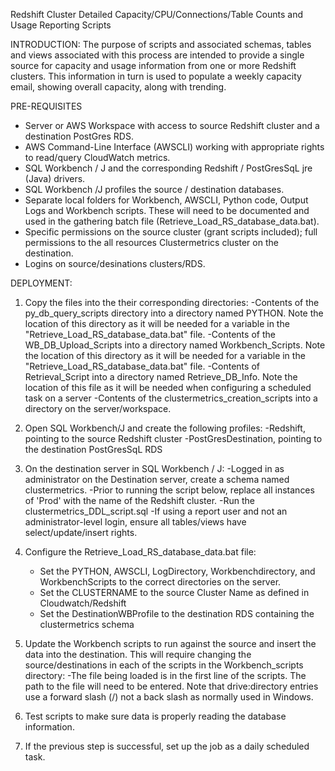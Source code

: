 Redshift Cluster Detailed Capacity/CPU/Connections/Table Counts and Usage Reporting Scripts

INTRODUCTION:
The purpose of scripts and associated schemas, tables and views associated with this process are intended 
to provide a single source for capacity and usage information from one or more Redshift clusters.  This information
in turn is used to populate a weekly capacity email, showing overall capacity, along with trending.

PRE-REQUISITES
- Server or AWS Workspace with access to source Redshift cluster and a destination PostGres RDS.
- AWS Command-Line Interface (AWSCLI) working with appropriate rights to read/query CloudWatch metrics.
- SQL Workbench / J and the corresponding Redshift / PostGresSqL jre (Java) drivers.
- SQL Workbench /J  profiles the source / destination databases.
- Separate local folders for Workbench, AWSCLI, Python code, Output Logs and Workbench scripts.  These will need to be documented and used
in the gathering batch file (Retrieve_Load_RS_database_data.bat).
- Specific permissions on the source cluster (grant scripts included); full permissions to the 
all resources Clustermetrics cluster on the destination.
- Logins on source/desinations clusters/RDS. 

DEPLOYMENT:
1. Copy the files into the their corresponding directories:
	-Contents of the py_db_query_scripts directory into a directory named PYTHON.  Note the location of this directory
	as it will be needed for a variable in the "Retrieve_Load_RS_database_data.bat" file.
	-Contents of the WB_DB_Upload_Scripts into a directory named Workbench_Scripts.  Note the location of this directory
	as it will be needed for a variable in the "Retrieve_Load_RS_database_data.bat" file.
	-Contents of Retrieval_Script into a directory named Retrieve_DB_Info.  Note the location of this file
	as it will be needed when configuring a scheduled task on a server
	-Contents of the clustermetrics_creation_scripts into a directory on the server/workspace.

2. Open SQL Workbench/J and create the following profiles:
	-Redshift, pointing to the source Redshift cluster
	-PostGresDestination, pointing to the destination PostGresSqL RDS 


3.  On the destination server in SQL Workbench / J:
	-Logged in as administrator on the Destination server, create a schema named clustermetrics.
	-Prior to running the script below, replace all instances of 'Prod' with the name of the Redshift cluster.
	-Run the clustermetrics_DDL_script.sql
	-If using a report user and not an administrator-level login, ensure all tables/views have select/update/insert rights. 

4.  Configure the Retrieve_Load_RS_database_data.bat file:
	- Set the PYTHON, AWSCLI, LogDirectory, Workbenchdirectory, and WorkbenchScripts to the correct directories on the server. 
	- Set the CLUSTERNAME to the source Cluster Name as defined in Cloudwatch/Redshift
	- Set the DestinationWBProfile to the destination RDS containing the clustermetrics schema

5.  Update the Workbench scripts to run against the source and insert the data into the destination.  This will require changing the source/destinations
    in each of the scripts in the Workbench_scripts directory:
	-The file being loaded is in the first line of the scripts.  The path to the file will need to be entered.  Note that drive:directory entries use a forward slash (/) not a back slash 
	as normally used in Windows.
	

6.  Test scripts to make sure data is properly reading the database information.

7.  If the previous step is successful, set up the job as a daily scheduled task.


